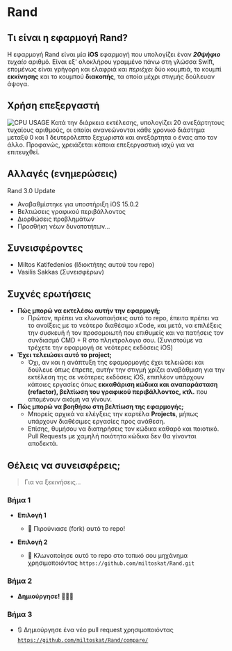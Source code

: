# Rand

## Τι είναι η εφαρμογή Rand?
Η εφαρμογή Rand είναι μία **iOS** εφαρμογή που υπολογίζει έναν ***20ψήφιο*** *τυχαίο* αριθμό. Είναι εξ' ολοκλήρου γραμμένο πάνω στη γλώσσα Swift, επομένως είναι γρήγορη και ελαφριά και *περιέχει* δύο κουμπιά, το κουμπί **εκκίνησης** και το κουμπού **διακοπής**, τα οποία μέχρι στιγμής δούλευαν άψογα.

## Χρήση επεξεργαστή

![CPU USAGE](https://miltoskat.github.io/Rand/Images/cpuUsage.png)
Κατά την διάρκεια εκτέλεσης, υπολογίζει 20 ανεξάρτητους τυχαίους αριθμούς, οι οποίοι ανανεώνονται κάθε χρονικό διάστημα μεταξύ 0 και 1 δευτερόλεπτο ξεχωριστά και ανεξάρτητα ο ένας απο τον άλλο.
Προφανώς, χρειάζεται κάποια επεξεργαστική ισχύ για να επιτευχθεί.

## Αλλαγές (ενημερώσεις)
Rand 3.0 Update
* Αναβαθμίστηκε για υποστήριξη iOS 15.0.2
* Βελτιώσεις γραφικού περιβάλλοντος
* Διορθώσεις προβλημάτων
* Προσθήκη νέων δυνατοτήτων...

## Συνεισφέροντες
* Miltos Katifedenios (Ιδιοκτήτης αυτού του repo)
* Vasilis Sakkas (Συνεισφέρων)

## Συχνές ερωτήσεις

- **Πώς μπορώ να εκτελέσω αυτήν την εφαρμογή;**
    - Πρώτον, πρέπει να κλωνοποιήσεις αυτό το repo, έπειτα πρέπει να το ανοίξεις με το νεότερο διαθέσιμο xCode, και μετά, να επιλέξεις την συσκευή ή τον προσομοιωτή που επιθυμείς και να πατήσεις τον συνδιασμό CMD + R στο πληκτρολογιο σου. (Συνιστούμε να τρέχετε την εφαρμογή σε νεότερες εκδόσεις iOS)
- **Έχει τελειώσει αυτό το project;**
    - Όχι, αν και η ανάπτυξη της εφαμορμογής έχει τελειώσει και δούλευε όπως έπρεπε, αυτήν την στιγμή χρίζει αναβάθμιση για την εκτέλεση της σε νεότερες εκδόσεις iOS, επιπλέον υπάρχουν κάποιες εργασίες όπως **εκκαθάριση κώδικα και αναπαράσταση (refactor), βελτίωση του γραφικού περιβάλλοντος, κτλ.** που απομένουν ακόμη να γίνουν.
- **Πώς μπορώ να βοηθήσω στη βελτίωση της εφαρμογής;**
    - Μπορείς αρχικά να ελέγξεις την καρτέλα **Projects**, μήπως υπάρχουν διαθέσιμες εργασίες προς ανάθεση.
    - Επίσης, θυμήσου να διατηρήσεις τον κώδικα καθαρό και ποιοτικό. Pull Requests με χαμηλή ποιότητα κώδικα δεν θα γίνονται αποδεκτά.

## Θέλεις να συνεισφέρεις;

> Για να ξεκινήσεις...

### Βήμα 1

- **Επιλογή 1**
    - 🍴 Πιρούνιασε (fork) αυτό το repo!

- **Επιλογή 2** 
    - 👯 Κλωνοποίησε αυτό το repo στο τοπικό σου μηχάνημα χρησιμοποιόντας `https://github.com/miltoskat/Rand.git`

### Βήμα 2

- **Δημιούργησε!** 🔨🔨🔨

### Βήμα 3

- 🔃 Δημιούργησε ένα νέο pull request χρησιμοποιόντας <a href="https://github.com/miltoskat/Rand/compare/" target="_blank">`https://github.com/miltoskat/Rand/compare/`</a>
